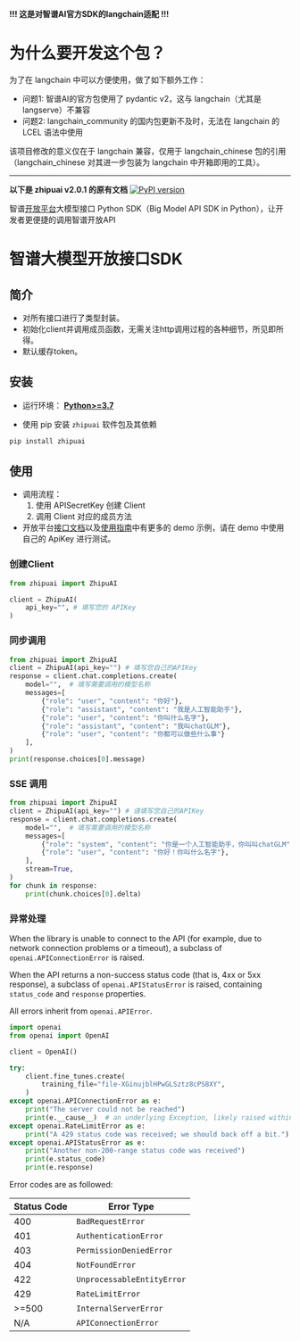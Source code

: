 **!!! 这是对智谱AI官方SDK的langchain适配 !!!**

# 为什么要开发这个包？

为了在 langchain 中可以方便使用，做了如下额外工作：

- 问题1: 智谱AI的官方包使用了 pydantic v2，这与 langchain（尤其是langserve）不兼容
- 问题2: langchain_community 的国内包更新不及时，无法在 langchain 的 LCEL 语法中使用

该项目修改的意义仅在于 langchain 兼容，仅用于 langchain_chinese 包的引用（langchain_chinese 对其进一步包装为 langchain 中开箱即用的工具）。

------------------------------------------
**以下是 zhipuai v2.0.1 的原有文档**
[![PyPI version](https://img.shields.io/pypi/v/zhipuai.svg)](https://pypi.org/project/zhipuai/)

智谱[开放平台](https://open.bigmodel.cn/dev/api)大模型接口 Python SDK（Big Model API SDK in Python），让开发者更便捷的调用智谱开放API

# 智谱大模型开放接口SDK

## 简介
- 对所有接口进行了类型封装。
- 初始化client并调用成员函数，无需关注http调用过程的各种细节，所见即所得。
- 默认缓存token。

## 安装


- 运行环境： [**Python>=3.7**](https://www.python.org/)

- 使用 pip 安装 `zhipuai` 软件包及其依赖

```sh
pip install zhipuai
```

## 使用

- 调用流程：
    1. 使用 APISecretKey 创建 Client
    2. 调用 Client 对应的成员方法
- 开放平台[接口文档](https://open.bigmodel.cn/dev/api)以及[使用指南](https://open.bigmodel.cn/dev/howuse/)中有更多的 demo 示例，请在 demo 中使用自己的 ApiKey 进行测试。

### 创建Client

```python
from zhipuai import ZhipuAI

client = ZhipuAI(
    api_key="", # 填写您的 APIKey
) 
```

### 同步调用

```python
from zhipuai import ZhipuAI
client = ZhipuAI(api_key="") # 填写您自己的APIKey
response = client.chat.completions.create(
    model="",  # 填写需要调用的模型名称
    messages=[
        {"role": "user", "content": "你好"},
        {"role": "assistant", "content": "我是人工智能助手"},
        {"role": "user", "content": "你叫什么名字"},
        {"role": "assistant", "content": "我叫chatGLM"},
        {"role": "user", "content": "你都可以做些什么事"}
    ],
)
print(response.choices[0].message)
```

### SSE 调用

```python
from zhipuai import ZhipuAI
client = ZhipuAI(api_key="") # 请填写您自己的APIKey
response = client.chat.completions.create(
    model="",  # 填写需要调用的模型名称
    messages=[
        {"role": "system", "content": "你是一个人工智能助手，你叫叫chatGLM"},
        {"role": "user", "content": "你好！你叫什么名字"},
    ],
    stream=True,
)
for chunk in response:
    print(chunk.choices[0].delta)
```

### 异常处理

When the library is unable to connect to the API (for example, due to network connection problems or a timeout), a subclass of `openai.APIConnectionError` is raised.

When the API returns a non-success status code (that is, 4xx or 5xx
response), a subclass of `openai.APIStatusError` is raised, containing `status_code` and `response` properties.

All errors inherit from `openai.APIError`.

```python
import openai
from openai import OpenAI

client = OpenAI()

try:
    client.fine_tunes.create(
        training_file="file-XGinujblHPwGLSztz8cPS8XY",
    )
except openai.APIConnectionError as e:
    print("The server could not be reached")
    print(e.__cause__)  # an underlying Exception, likely raised within httpx.
except openai.RateLimitError as e:
    print("A 429 status code was received; we should back off a bit.")
except openai.APIStatusError as e:
    print("Another non-200-range status code was received")
    print(e.status_code)
    print(e.response)
```

Error codes are as followed:

| Status Code | Error Type                 |
| ----------- | -------------------------- |
| 400         | `BadRequestError`          |
| 401         | `AuthenticationError`      |
| 403         | `PermissionDeniedError`    |
| 404         | `NotFoundError`            |
| 422         | `UnprocessableEntityError` |
| 429         | `RateLimitError`           |
| >=500       | `InternalServerError`      |
| N/A         | `APIConnectionError`       |

